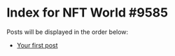 # Index for NFT World #9585
Posts will be displayed in the order below:

- [Your first post](./001-first.md)

